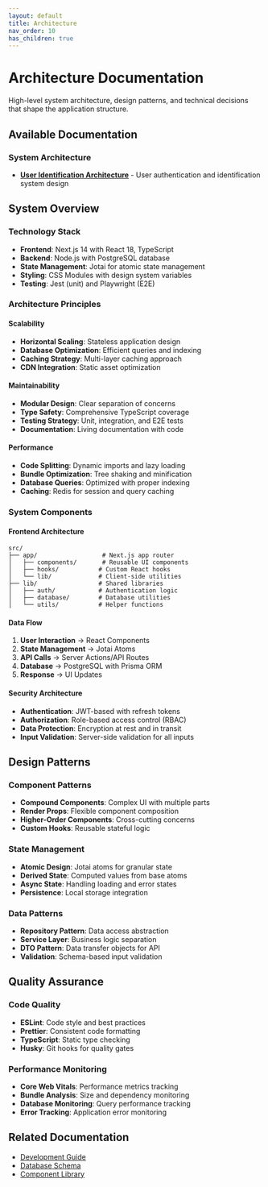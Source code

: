 ```yaml
---
layout: default
title: Architecture
nav_order: 10
has_children: true
---
```


# Architecture Documentation

High-level system architecture, design patterns, and technical decisions that shape the application structure.

## Available Documentation

### System Architecture

- **[User Identification Architecture](user-identification-architecture.html)** - User authentication and identification system design

## System Overview

### Technology Stack

- **Frontend**: Next.js 14 with React 18, TypeScript
- **Backend**: Node.js with PostgreSQL database
- **State Management**: Jotai for atomic state management
- **Styling**: CSS Modules with design system variables
- **Testing**: Jest (unit) and Playwright (E2E)

### Architecture Principles

#### Scalability

- **Horizontal Scaling**: Stateless application design
- **Database Optimization**: Efficient queries and indexing
- **Caching Strategy**: Multi-layer caching approach
- **CDN Integration**: Static asset optimization

#### Maintainability

- **Modular Design**: Clear separation of concerns
- **Type Safety**: Comprehensive TypeScript coverage
- **Testing Strategy**: Unit, integration, and E2E tests
- **Documentation**: Living documentation with code

#### Performance

- **Code Splitting**: Dynamic imports and lazy loading
- **Bundle Optimization**: Tree shaking and minification
- **Database Queries**: Optimized with proper indexing
- **Caching**: Redis for session and query caching

### System Components

#### Frontend Architecture

```
src/
├── app/                  # Next.js app router
│   ├── components/       # Reusable UI components
│   ├── hooks/           # Custom React hooks
│   └── lib/             # Client-side utilities
├── lib/                 # Shared libraries
│   ├── auth/            # Authentication logic
│   ├── database/        # Database utilities
│   └── utils/           # Helper functions
```

#### Data Flow

1. **User Interaction** → React Components
2. **State Management** → Jotai Atoms
3. **API Calls** → Server Actions/API Routes
4. **Database** → PostgreSQL with Prisma ORM
5. **Response** → UI Updates

#### Security Architecture

- **Authentication**: JWT-based with refresh tokens
- **Authorization**: Role-based access control (RBAC)
- **Data Protection**: Encryption at rest and in transit
- **Input Validation**: Server-side validation for all inputs

## Design Patterns

### Component Patterns

- **Compound Components**: Complex UI with multiple parts
- **Render Props**: Flexible component composition
- **Higher-Order Components**: Cross-cutting concerns
- **Custom Hooks**: Reusable stateful logic

### State Management

- **Atomic Design**: Jotai atoms for granular state
- **Derived State**: Computed values from base atoms
- **Async State**: Handling loading and error states
- **Persistence**: Local storage integration

### Data Patterns

- **Repository Pattern**: Data access abstraction
- **Service Layer**: Business logic separation
- **DTO Pattern**: Data transfer objects for API
- **Validation**: Schema-based input validation

## Quality Assurance

### Code Quality

- **ESLint**: Code style and best practices
- **Prettier**: Consistent code formatting
- **TypeScript**: Static type checking
- **Husky**: Git hooks for quality gates

### Performance Monitoring

- **Core Web Vitals**: Performance metrics tracking
- **Bundle Analysis**: Size and dependency monitoring
- **Database Monitoring**: Query performance tracking
- **Error Tracking**: Application error monitoring

## Related Documentation

- [Development Guide](../development/index.html)
- [Database Schema](../database/index.html)
- [Component Library](../components/index.html)
